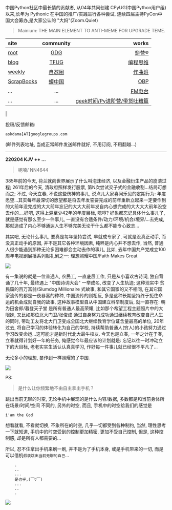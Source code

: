 中国Python社区中最长情的贡献者, 从04年共同创建 CPyUG(中国Python用户组)以来,长年为 Pythonic 在中国的推广/实践进行各种尝试, 连续四届主持PyCon中国大会筹办,是大家公认的 "大妈"(Zoom.Quiet)

> Mainium: THE MAIN ELEMENT TO ANTI-MEME FOR UPGRADE TEME.

| site | community | works |
| :-----| :----: | ----: |
| [root](http://zoomquiet.io/) | [GDG](https://blog.zhgdg.org/) | [蟒营®](https://doc.101.camp/) |
| [blog](https://blog.zoomquiet.io/pages/zoomquiet.html) | [TFUG](http://zh.tfug.world/) | [编程思维](https://py.101.camp/) |
| [weekly](http://weekly.pychina.org/) | [自怼圈](https://du.101.camp/) | [作曲班](https://mu.101.camp/) |
| [ScrapBooks](https://zoomquiet.io/collection.html) | [蟒中国](https://pychina.org/) | [OBP](https://zoomquiet.io/obp/index.html) |
| ... | ... | [FM电台](https://fm.101.camp/) |
| ... | ... | [geek时间/Py进阶营/带货吐糟篇](https://fm.101.camp/2020/geek2py-dama.html) 
 |


投稿/反馈邮箱:

    askdama[AT]googlegroups.com

(邮件列表地址, 
当成正常邮件发送邮件就好, 不用订阅, 不用翻越...)



---------------------------------------------------
**220204 KJV ++ ...**


> 呢喃/ NN4644


385年前的今天, 荷兰就向世界展示了什么叫泡沫经济, 以及金融衍生产品的崩溃过程; 261年后的今天, 清政府照样发行股票, 第N次尝试交子式的金融收割...结局可想而之;
不过, 今天立春, 不说这些伤神的事儿, 说点儿大家喜闻乐见的定期行为: 年度愿望...其实每年最深切的愿望都是将去年发誓要完成的前年重新立起来一定要作到的大前年没完成的大大前年忘记的大大大前年发自内心想完成的大大大大前年没空去作的....好吧, 这得上溯至少42年的年度目标, 嗯哼? 好象都忘记具体什么事儿了, 就是感觉有那么至少一件事儿, 一直没有合适条件/动力/环境/机会/境界/...去完成, 那就造成了内心不够通达人生不够完美无论干什么都不能专心致志...

其实吧, 无论什么事儿, 要真是每年坚持尝试, 早就成专家了, 可就是没真正动手, 而没真正动手的原因, 并不是其它各种环境因素, 纯粹是内心并不想去作, 当然, 普通人很少能遇到那种无论多困难都会主动去作的事儿, 比如, 去年中国共产党成立100周年电视剧展播系列献礼剧之一: 
理想照耀中国/Faith Makes Great 

![](https://ipic.zoomquiet.top/2022-02-03-zshot%202022-02-03%2009.44.46.jpg)

有一集说的就是一位普通人, 农民工, 一直底层工作, 只是从小喜欢古诗词, 独自背诵了几十年, 最终遇上 "中国诗词大会" 一举成名, 改变了人生轨迹;
这种现实中 贫民窟的百万富翁/Slumdog Millionaire 式故事, 和其它国家的又不相同, 在其它国家流传的都是一夜暴富的种种, 中国流传的则相反, 多是这种长期坚持终于扼住命运的机会成就自我的故事, 这种故事模型自从中国建立科举制度后, 就一直存在: 朝为田舍郎/暮登天子堂 是所有普通人最高荣耀, 比如那个希望工程主题照片中的大眼妹, 又比如那位北大门卫/张俊成 通过自身努力成功通过继续教育改变自己人生的同时, 带动工友将北大门卫变成全国北大继续教育学位证含量最高的单位, 20年过去, 将自己学习的体验转化为自己的学校, 持续帮助普通人(穷人)的小孩努力通过学习改变命运...这可能才是新时代北大最牛校友.
今天也是立春, 一年之计在于春, 立春就得计划好一年的任务, 俺感觉今年最应该的计划就是: 忘记以往一时冲动立下的大目标, 老老实实生活认认真真学习, 作好每一件事儿就已经很不平凡了...

无论多小的理想, 嘦作到一样照耀的了中国.


![](https://ipic.zoomquiet.top/2022-02-03-zq42-today-card-2202.004.jpeg)





PS:
> 是什么让你频繁地不由自主拿出手机？

跳出当前无聊的时空,
无论手机中展现的是什么内容/数据,
多数都是和当前身体所在场景/时间/空间 不同的,
另外的时空,
而且, 手机中的时空给我们的感觉是

    i'am the God

想看就看, 不看就切换,
不象所在的时空, 几乎一切都受到各种制约,
当然,
理性思考一下就知道,
手机中的时空受到的控制更加精密, 更加不受自己控制,
但是, 这种控制感,
却是所有人都需要的...

所以, 
忍不住拿出手机来刷一刷,
并不是为了手机本身, 或是手机带来的一切,
而是可以借机`假装跳出当前无聊的自己`...



```
    .
    ..
    ...
    是也乎,(￣▽￣)
    ...
    ..
    .
```


![](http://ydlj.zoomquiet.top/ipic/2021-07-10-210701DU21-zip.jpg)

